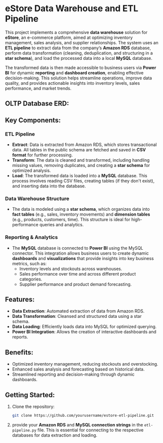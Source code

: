 # eStore Data Warehouse and ETL Pipeline

This project implements a comprehensive **data warehouse** solution for **eStore**, an e-commerce platform, aimed at optimizing inventory management, sales analysis, and supplier relationships. The system uses an **ETL pipeline** to extract data from the company’s **Amazon RDS** database, perform data transformation (cleaning, deduplication, and structuring in a **star schema**), and load the processed data into a local **MySQL** database.

The transformed data is then made accessible to business users via **Power BI** for dynamic **reporting** and **dashboard creation**, enabling effective decision-making. This solution helps streamline operations, improve data quality, and provides actionable insights into inventory levels, sales performance, and market trends.

## OLTP Database ERD:


## Key Components:

### **ETL Pipeline**
- **Extract**: Data is extracted from Amazon RDS, which stores transactional data. All tables in the public schema are fetched and saved in **CSV format** for further processing.
- **Transform**: The data is cleaned and transformed, including handling missing values, removing duplicates, and creating a **star schema** for optimized analysis.
- **Load**: The transformed data is loaded into a **MySQL** database. This process involves reading CSV files, creating tables (if they don't exist), and inserting data into the database.

### **Data Warehouse Structure**
- The data is modeled using a **star schema**, which organizes data into **fact tables** (e.g., sales, inventory movements) and **dimension tables** (e.g., products, customers, time). This structure is ideal for high-performance queries and analytics.

### **Reporting & Analytics**
- The **MySQL** database is connected to **Power BI** using the MySQL connector. This integration allows business users to create dynamic **dashboards** and **visualizations** that provide insights into key business metrics, such as:
  - Inventory levels and stockouts across warehouses.
  - Sales performance over time and across different product categories.
  - Supplier performance and product demand forecasting.


## Features:
- **Data Extraction**: Automated extraction of data from Amazon RDS.
- **Data Transformation**: Cleansed and structured data using a star schema.
- **Data Loading**: Efficiently loads data into MySQL for optimized querying.
- **Power BI Integration**: Allows the creation of interactive dashboards and reports.

## Benefits:
- Optimized inventory management, reducing stockouts and overstocking.
- Enhanced sales analysis and forecasting based on historical data.
- Streamlined reporting and decision-making through dynamic dashboards.

## Getting Started:

1. Clone the repository:
   ```bash
   git clone https://github.com/yourusername/estore-etl-pipeline.git
   
2. provide your **Amazon RDS** and **MySQL connection strings** in the `etl-pipeline.py` file. This is essential for connecting to the respective databases for data extraction and loading.

